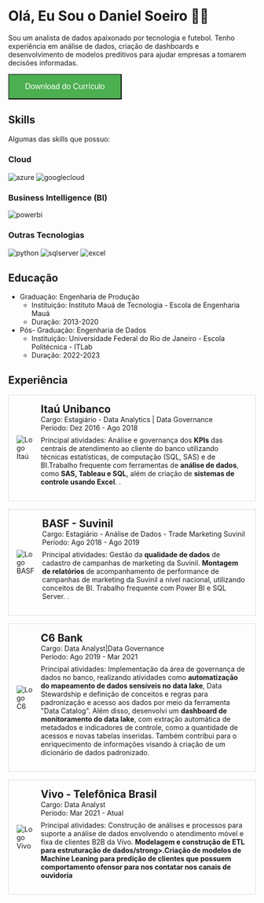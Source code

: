 # Olá, Eu Sou o Daniel Soeiro 👋🏻
Sou um analista de dados apaixonado por tecnologia e futebol. Tenho experiência em análise de dados, criação de dashboards e desenvolvimento de modelos preditivos para ajudar empresas a tomarem decisões informadas. 

<a href="caminho/para/seu/curriculo.pdf" download="Daniel_Soeiro_Curriculo">
  <button style="background-color: #4CAF50; color: white; padding: 15px 32px; text-align: center; text-decoration: none; display: inline-block; font-size: 16px;">
    Download do Currículo
  </button>
</a>

## Skills
Algumas das skills que possuo:

<!-- Cloud -->
<div>
  <h3>Cloud</h3>
  <div style="display: inline_block">
    <img align="center" alt="azure" src="https://img.shields.io/badge/azure-%230072C6.svg?style=for-the-badge&logo=microsoftazure&logoColor=white"/>
    <img align="center" alt="googlecloud" src="https://img.shields.io/badge/GoogleCloud-%234285F4.svg?style=for-the-badge&logo=google-cloud&logoColor=white"/>
  </div>
</div>

<!-- BI -->
<div>
  <h3>Business Intelligence (BI)</h3>
  <div style="display: inline_block">
    <img align="center" alt="powerbi" src="https://img.shields.io/badge/PowerBI-F2C811?style=for-the-badge&logo=Power%20BI&logoColor=white"/>
  </div>
</div>

<!-- Outras tecnologias -->
<div style="margin-bottom: 30px;">
  <h3>Outras Tecnologias</h3>
  <div style="display: inline_block">
    <img align="center" alt="python" src="https://img.shields.io/badge/Python-FFD43B?style=for-the-badge&logo=python&logoColor=blue"/>
    <img align="center" alt="sqlserver" src="https://img.shields.io/badge/Microsoft_SQL_Server-CC2927?style=for-the-badge&logo=microsoft-sql-server&logoColor=white"/>
    <img align="center" alt="excel" src="https://img.shields.io/badge/Microsoft_Excel-217346?style=for-the-badge&logo=microsoft-excel&logoColor=white"/>
  </div>
</div>



## Educação
-  Graduação: Engenharia de Produção
   - Instituição: Instituto Mauá de Tecnologia - Escola de Engenharia Mauá
   - Duração: 2013-2020
-  Pós- Graduação: Engenharia de Dados
   - Instituição: Universidade Federal do Rio de Janeiro - Escola Politécnica - ITLab
   - Duração: 2022-2023

## Experiência
<div style="display: flex; align-items: center; border: 1px solid #ddd; padding: 16px; margin-bottom: 16px;">
    <img src="https://encrypted-tbn0.gstatic.com/images?q=tbn:ANd9GcTlUSEM56COQz0LJAzNw8q7Pgp9McpQej3kRg&s" alt="Logo Itaú" style="max-width: 80px; max-height: 80px; margin-right: 16px;"> 
    <div>
        <h2 style="margin: 0;">Itaú Unibanco</h2>
        <p style="margin: 0;">Cargo: Estagiário - Data Analytics | Data Governance</p>
        <p style="margin: 0;">Período: Dez 2016 - Ago 2018</p>
        <p style="margin-top: 8px;">Principal atividades: Análise e governança dos <strong>KPIs</strong> das centrais de atendimento ao
                                    cliente do banco utilizando técnicas estatísticas, de computação (SQL, SAS) e de
                                    BI.Trabalho frequente com ferramentas de <strong>análise de dados</strong>, como <strong>SAS, Tableau e
                                    SQL</strong>, além de criação de <strong>sistemas de controle usando Excel</strong>. .</p>
    </div>
</div>

<div style="display: flex; align-items: center; border: 1px solid #ddd; padding: 16px; margin-bottom: 16px;">
    <img src="https://upload.wikimedia.org/wikipedia/commons/thumb/9/9c/BASF-Logo_bw.svg/1024px-BASF-Logo_bw.svg.png" alt="Logo BASF" style="max-width: 80px; max-height: 80px; margin-right: 16px;"> 
    <div>
        <h2 style="margin: 0;">BASF - Suvinil</h2>
        <p style="margin: 0;">Cargo: Estagiário - Análise de Dados - Trade Marketing Suvinil</p>
        <p style="margin: 0;">Período: Ago 2018 - Ago 2019</p>
        <p style="margin-top: 8px;">Principal atividades: Gestão da <strong>qualidade de dados</strong> de cadastro de campanhas de marketing da
                                    Suvinil. <strong>Montagem de relatórios</strong> de acompanhamento de performance de campanhas
                                    de marketing da Suvinil a nível nacional, utilizando conceitos de BI.
                                     Trabalho frequente com Power BI e SQL Server. .</p>
    </div>
</div>

<div style="display: flex; align-items: center; border: 1px solid #ddd; padding: 16px; margin-bottom: 16px;">
    <img src="https://upload.wikimedia.org/wikipedia/commons/thumb/7/77/Logo_C6_Bank.svg/2560px-Logo_C6_Bank.svg.png" alt="Logo C6" style="max-width: 80px; max-height: 80px; margin-right: 16px;"> 
    <div>
        <h2 style="margin: 0;">C6 Bank</h2>
        <p style="margin: 0;">Cargo: Data Analyst|Data Governance</p>
        <p style="margin: 0;">Período: Ago 2019 - Mar 2021</p>
        <p style="margin-top: 8px;">Principal atividades: Implementação da área de governança de dados no banco, realizando atividades 
                                    como <strong>automatização do mapeamento de dados sensíveis no data lake</strong>, Data Stewardship e definição de conceitos e 
                                    regras para padronização e acesso aos dados por meio da ferramenta "Data Catalog". Além disso, desenvolvi um <strong>dashboard 
                                    de monitoramento do data lake</strong>, com extração automática de metadados e indicadores de controle, como a quantidade de 
                                    acessos e novas tabelas inseridas. Também contribui para o enriquecimento de informações visando à criação de um dicionário de 
                                    dados padronizado.</p>
    </div>
</div>

<div style="display: flex; align-items: center; border: 1px solid #ddd; padding: 16px; margin-bottom: 16px;">
    <img src="https://encrypted-tbn0.gstatic.com/images?q=tbn:ANd9GcSL05qB4nRAy1LsWhalcBxyZkorp6m6qMN0Cw&s" alt="Logo Vivo" style="max-width: 80px; max-height: 80px; margin-right: 16px;"> 
    <div>
        <h2 style="margin: 0;">Vivo - Telefônica Brasil</h2>
        <p style="margin: 0;">Cargo: Data Analyst</p>
        <p style="margin: 0;">Período: Mar 2021 - Atual</p>
        <p style="margin-top: 8px;">Principal atividades: Construção de análises e processos para suporte a análise de dados envolvendo o
                                                          atendimento móvel e fixa de clientes B2B da Vivo. <strong>Modelagem e construção de ETL
                                                          para estruturação de dados/strong>.Criação de <strong>modelos de Machine Leaning</strong> para predição
                                                          de clientes que possuem comportamento ofensor para nos contatar nos canais de
                                                          ouvidoria </p>
    </div>
</div>
